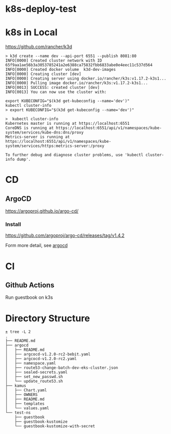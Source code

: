 # k8s-deploy-test

# k8s in Local

https://github.com/rancher/k3d

```
> k3d create --name dev --api-port 6551 --publish 8081:80
INFO[0000] Created cluster network with ID 65f9aa1ae56b3a3053785241a2e6388ca75832fbb6833abe0e4eec11c537d564
INFO[0000] Created docker volume  k3d-dev-images
INFO[0000] Creating cluster [dev]
INFO[0000] Creating server using docker.io/rancher/k3s:v1.17.2-k3s1...
INFO[0000] Pulling image docker.io/rancher/k3s:v1.17.2-k3s1...
INFO[0013] SUCCESS: created cluster [dev]
INFO[0013] You can now use the cluster with:

export KUBECONFIG="$(k3d get-kubeconfig --name='dev')"
kubectl cluster-info
> export KUBECONFIG="$(k3d get-kubeconfig --name='dev')"

>  kubectl cluster-info
Kubernetes master is running at https://localhost:6551
CoreDNS is running at https://localhost:6551/api/v1/namespaces/kube-system/services/kube-dns:dns/proxy
Metrics-server is running at https://localhost:6551/api/v1/namespaces/kube-system/services/https:metrics-server:/proxy

To further debug and diagnose cluster problems, use 'kubectl cluster-info dump'.
```



# CD

## ArgoCD

https://argoproj.github.io/argo-cd/

### Install

https://github.com/argoproj/argo-cd/releases/tag/v1.4.2

Form more detail, see [argocd](argocd)

# CI

## Github Actions

Run guestbook on k3s


# Directory Structure


```
± tree -L 2
.
├── README.md
├── argocd
│   ├── README.md
│   ├── argcocd-v1.2.0-rc2-bebit.yaml
│   ├── argcocd-v1.2.0-rc2.yaml
│   ├── namespace.yaml
│   ├── route53-change-batch-dev-eks-cluster.json
│   ├── sealed-secrets.yaml
│   ├── set_new_passwd.sh
│   └── update_route53.sh
├── kamus
│   ├── Chart.yaml
│   ├── OWNERS
│   ├── README.md
│   ├── templates
│   └── values.yaml
└── test-ns
    ├── guestbook
    ├── guestbook-kustomize
    └── guestbook-kustomize-with-secret
```

